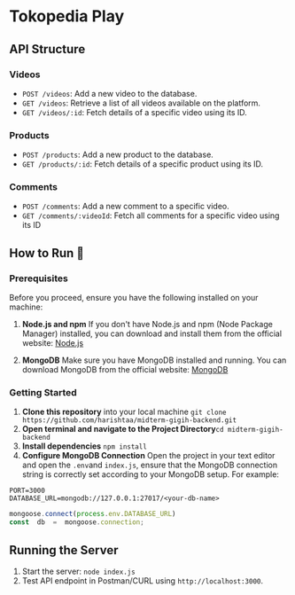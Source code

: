 # Tokopedia Play 
## API Structure

### Videos

- `POST /videos`: Add a new video to the database.
- `GET /videos`: Retrieve a list of all videos available on the platform.
- `GET /videos/:id`: Fetch details of a specific video using its ID.

### Products

- `POST /products`: Add a new product to the database.
- `GET /products/:id`: Fetch details of a specific product using its ID.
### Comments

- `POST /comments`: Add a new comment to a specific video.
- `GET /comments/:videoId`: Fetch all comments for a specific video using its ID


## How to Run :rocket:
### Prerequisites

Before you proceed, ensure you have the following installed on your machine:

1.  **Node.js and npm**
    If you don't have Node.js and npm (Node Package Manager) installed, you can download and install them from the official website: [Node.js](https://nodejs.org/)
    
2.  **MongoDB**
    Make sure you have MongoDB installed and running. You can download MongoDB from the official website: [MongoDB](https://www.mongodb.com/)
    
### Getting Started

1. **Clone this repository** into your local machine `git clone https://github.com/harishtaa/midterm-gigih-backend.git`
2. **Open terminal and navigate to the Project Directory**`cd midterm-gigih-backend` 
3. **Install dependencies** `npm install`
4. **Configure MongoDB Connection** 
Open the project in your text editor and open the `.env`and `index.js`, ensure that the MongoDB connection string is correctly set according to your MongoDB setup. For example:
```.env
PORT=3000
DATABASE_URL=mongodb://127.0.0.1:27017/<your-db-name>
``` 
```javascript I'm A tab 
mongoose.connect(process.env.DATABASE_URL)
const  db  =  mongoose.connection;
 ```

## Running the Server
1. Start the server: `node index.js`
2. Test API endpoint in Postman/CURL using `http://localhost:3000`.


